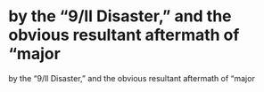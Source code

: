 # by the “9/ll Disaster,” and the obvious resultant aftermath of “major

by the “9/ll Disaster,” and the obvious resultant aftermath of “major